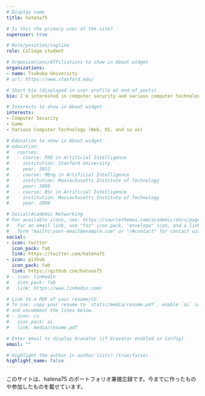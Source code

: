 ```yaml
---
# Display name
title: hatena75

# Is this the primary user of the site?
superuser: true

# Role/position/tagline
role: College student

# Organizations/Affiliations to show in About widget
organizations:
- name: Tsukuba University
# url: https://www.stanford.edu/

# Short bio (displayed in user profile at end of posts)
bio: I'm interested in computer security and various computer technology.

# Interests to show in About widget
interests:
- Computer Security
- Game
- Various Computer Technology (Web, OS, and so on)

# Education to show in About widget
# education:
#   courses:
#   - course: PhD in Artificial Intelligence
#     institution: Stanford University
#     year: 2012
#   - course: MEng in Artificial Intelligence
#     institution: Massachusetts Institute of Technology
#     year: 2009
#   - course: BSc in Artificial Intelligence
#     institution: Massachusetts Institute of Technology
#     year: 2008

# Social/Academic Networking
# For available icons, see: https://sourcethemes.com/academic/docs/page-builder/#icons
#   For an email link, use "fas" icon pack, "envelope" icon, and a link in the
#   form "mailto:your-email@example.com" or "/#contact" for contact widget.
social:
- icon: twitter
  icon_pack: fab
  link: https://twitter.com/hatena75
- icon: github
  icon_pack: fab
  link: https://github.com/hatena75
# - icon: linkedin
#   icon_pack: fab
#   link: https://www.linkedin.com/

# Link to a PDF of your resume/CV.
# To use: copy your resume to `static/media/resume.pdf`, enable `ai` icons in `params.toml`, 
# and uncomment the lines below.
# - icon: cv
#   icon_pack: ai
#   link: media/resume.pdf

# Enter email to display Gravatar (if Gravatar enabled in Config)
email: ""

# Highlight the author in author lists? (true/false)
highlight_name: false
---
```


このサイトは、hatena75 のポートフォリオ兼備忘録です。今までに作ったものや参加したものを載せています。